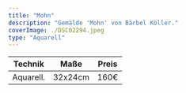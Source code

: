 ```yaml
---
title: "Mohn"
description: "Gemälde 'Mohn' von Bärbel Köller."
coverImage: ./DSC02294.jpeg
type: "Aquarell"
---
```


| Technik                     | Maße      | Preis |
|-----------------------------|-----------|-------|
| Aquarell.                   | 32x24cm   | 160€  |
